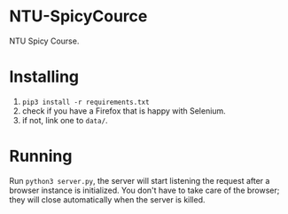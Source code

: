 # NTU-SpicyCource
NTU Spicy Course.

# Installing
  1. `pip3 install -r requirements.txt`
  2. check if you have a Firefox that is happy with Selenium.
  3. if not, link one to `data/`.
  
# Running
Run `python3 server.py`, the server will start listening the request after a browser instance is initialized. You don't have to take care of the browser; they will close automatically when the server is killed. 

